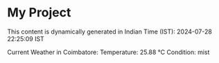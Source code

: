 # My Project

This content is dynamically generated in Indian Time (IST): 2024-07-28 22:25:09 IST


Current Weather in Coimbatore:
Temperature: 25.88 °C
Condition: mist
